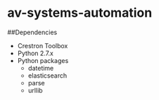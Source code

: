 # av-systems-automation

##Dependencies
* Crestron Toolbox
* Python 2.7.x
* Python packages
    - datetime
    - elasticsearch
    - parse
    - urllib